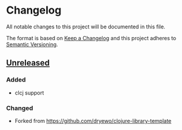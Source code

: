 # Changelog

All notable changes to this project will be documented in this file.

The format is based on [Keep a Changelog](http://keepachangelog.com)
and this project adheres to [Semantic Versioning](http://semver.org/spec/v2.0.0.html).


## [Unreleased]
### Added
- clcj support
### Changed
- Forked from https://github.com/dryewo/clojure-library-template


[Unreleased]: https://github.com/ageneau/cljc-lib-template/compare/0.0.0...HEAD
